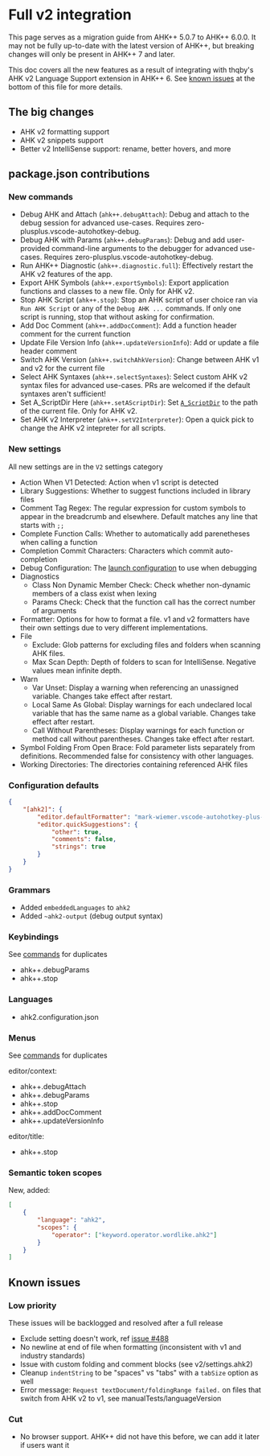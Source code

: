# Full v2 integration

This page serves as a migration guide from AHK++ 5.0.7 to AHK++ 6.0.0. It may not be fully up-to-date with the latest version of AHK++, but breaking changes will only be present in AHK++ 7 and later.

This doc covers all the new features as a result of integrating with thqby's AHK v2 Language Support extension in AHK++ 6. See [known issues](#known-issues) at the bottom of this file for more details.

## The big changes

-   AHK v2 formatting support
-   AHK v2 snippets support
-   Better v2 IntelliSense support: rename, better hovers, and more

## package.json contributions

### New commands

-   Debug AHK and Attach (`ahk++.debugAttach`): Debug and attach to the debug session for advanced use-cases. Requires zero-plusplus.vscode-autohotkey-debug.
-   Debug AHK with Params (`ahk++.debugParams`): Debug and add user-provided command-line arguments to the debugger for advanced use-cases. Requires zero-plusplus.vscode-autohotkey-debug.
-   Run AHK++ Diagnostic (`ahk++.diagnostic.full`): Effectively restart the AHK v2 features of the app.
-   Export AHK Symbols (`ahk++.exportSymbols`): Export application functions and classes to a new file. Only for AHK v2.
-   Stop AHK Script (`ahk++.stop`): Stop an AHK script of user choice ran via `Run AHK Script` or any of the `Debug AHK ...` commands. If only one script is running, stop that without asking for confirmation.
-   Add Doc Comment (`ahk++.addDocComment`): Add a function header comment for the current function
-   Update File Version Info (`ahk++.updateVersionInfo`): Add or update a file header comment
-   Switch AHK Version (`ahk++.switchAhkVersion`): Change between AHK v1 and v2 for the current file
-   Select AHK Syntaxes (`ahk++.selectSyntaxes`): Select custom AHK v2 syntax files for advanced use-cases. PRs are welcomed if the default syntaxes aren't sufficient!
-   Set A_ScriptDir Here (`ahk++.setAScriptDir`): Set [`A_ScriptDir`](https://www.autohotkey.com/docs/v2/Variables.htm#ScriptDir) to the path of the current file. Only for AHK v2.
-   Set AHK v2 Interpreter (`ahk++.setV2Interpreter`): Open a quick pick to change the AHK v2 intepreter for all scripts.

### New settings

All new settings are in the `V2` settings category

-   Action When V1 Detected: Action when v1 script is detected
-   Library Suggestions: Whether to suggest functions included in library files
-   Comment Tag Regex: The regular expression for custom symbols to appear in the breadcrumb and elsewhere. Default matches any line that starts with `;;`
-   Complete Function Calls: Whether to automatically add parenetheses when calling a function
-   Completion Commit Characters: Characters which commit auto-completion
-   Debug Configuration: The [launch configuration](https://code.visualstudio.com/docs/editor/debugging#_launch-configurations) to use when debugging
-   Diagnostics
    -   Class Non Dynamic Member Check: Check whether non-dynamic members of a class exist when lexing
    -   Params Check: Check that the function call has the correct number of arguments
-   Formatter: Options for how to format a file. v1 and v2 formatters have their own settings due to very different implementations.
-   File
    -   Exclude: Glob patterns for excluding files and folders when scanning AHK files.
    -   Max Scan Depth: Depth of folders to scan for IntelliSense. Negative values mean infinite depth.
-   Warn
    -   Var Unset: Display a warning when referencing an unassigned variable. Changes take effect after restart.
    -   Local Same As Global: Display warnings for each undeclared local variable that has the same name as a global variable. Changes take effect after restart.
    -   Call Without Parentheses: Display warnings for each function or method call without parentheses. Changes take effect after restart.
-   Symbol Folding From Open Brace: Fold parameter lists separately from definitions. Recommended false for consistency with other languages.
-   Working Directories: The directories containing referenced AHK files

### Configuration defaults

```json
{
    "[ahk2]": {
        "editor.defaultFormatter": "mark-wiemer.vscode-autohotkey-plus-plus",
        "editor.quickSuggestions": {
            "other": true,
            "comments": false,
            "strings": true
        }
    }
}
```

### Grammars

-   Added `embeddedLanguages` to `ahk2`
-   Added `~ahk2-output` (debug output syntax)

### Keybindings

See [commands](#commands) for duplicates

-   ahk++.debugParams
-   ahk++.stop

### Languages

-   ahk2.configuration.json

### Menus

See [commands](#commands) for duplicates

editor/context:

-   ahk++.debugAttach
-   ahk++.debugParams
-   ahk++.stop
-   ahk++.addDocComment
-   ahk++.updateVersionInfo

editor/title:

-   ahk++.stop

### Semantic token scopes

New, added:

```json
[
    {
        "language": "ahk2",
        "scopes": {
            "operator": ["keyword.operator.wordlike.ahk2"]
        }
    }
]
```

## Known issues

### Low priority

These issues will be backlogged and resolved after a full release

-   Exclude setting doesn't work, ref [issue #488](https://github.com/mark-wiemer/ahkpp/issues/488)
-   No newline at end of file when formatting (inconsistent with v1 and industry standards)
-   Issue with custom folding and comment blocks (see v2/settings.ahk2)
-   Cleanup `indentString` to be "spaces" vs "tabs" with a `tabSize` option as well
-   Error message: `Request textDocument/foldingRange failed.` on files that switch from AHK v2 to v1, see manualTests/languageVersion

### Cut

-   No browser support. AHK++ did not have this before, we can add it later if users want it
